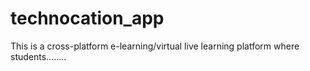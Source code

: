 # technocation_app
This is a cross-platform e-learning/virtual live learning platform where students........
